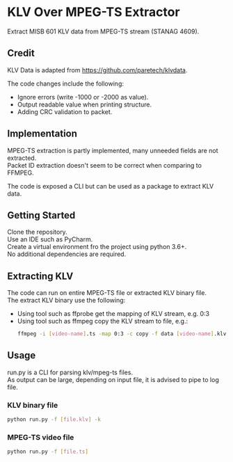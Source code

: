 # KLV Over MPEG-TS Extractor
Extract MISB 601 KLV data from MPEG-TS stream (STANAG 4609).

## Credit
KLV Data is adapted from https://github.com/paretech/klvdata.  

The code changes include the following:
* Ignore errors (write -1000 or -2000 as value).
* Output readable value when printing structure.
* Adding CRC validation to packet.  

## Implementation
MPEG-TS extraction is partly implemented, many unneeded fields are not extracted.    
Packet ID extraction doesn't seem to be correct when comparing to FFMPEG.  

The code is exposed a CLI but can be used as a package to extract KLV data.

## Getting Started
Clone the repository.  
Use an IDE such as PyCharm.  
Create a virtual environment fro the project using python 3.6+.  
No additional dependencies are required.

## Extracting KLV
The code can run on entire MPEG-TS file or extracted KLV binary file.  
The extract KLV binary use the following:  
* Using tool such as ffprobe get the mapping of KLV stream, e.g. 0:3
* Using tool such as ffmpeg copy the KLV stream to file, e.g.:
  ```bash
  ffmpeg -i [video-name].ts -map 0:3 -c copy -f data [video-name].klv
  ```  

## Usage
run.py is a CLI for parsing klv/mpeg-ts files.  
As output can be large, depending on input file, it is advised to pipe to log file.
### KLV binary file
```bash
python run.py -f [file.klv] -k
```

### MPEG-TS video file
```bash
python run.py -f [file.ts]
```

